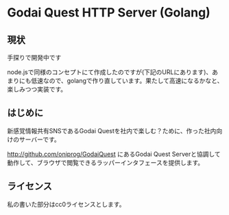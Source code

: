 # Godai Quest HTTP Server (Golang)

## 現状
 手探りで開発中です

 node.jsで同様のコンセプトにて作成したのですが(下記のURLにあります)、あまりにも低速なので、golangで作り直しています。果たして高速になるかなと、楽しみつつ実装です。

## はじめに

新感覚情報共有SNSであるGodai Questを社内で楽しむ？ために、作った社内向けのサーバーです。

http://github.com/oniprog/GodaiQuest
にあるGodai Quest Serverと協調して動作して、ブラウザで閲覧できるラッパーインタフェースを提供します。

## ライセンス
 私の書いた部分はcc0ライセンスとします。

